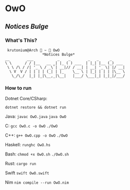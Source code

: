 # OwO

## _Notices Bulge_

### What's This?

```
 krutonium@Arch  ~  OwO
                 *Notices Bulge*
__        ___           _    _        _   _     _
\ \      / / |__   __ _| |_ ( ) ___  | |_| |__ (_) ___
 \ \ /\ / /| '_ \ / _\`| __|// / __| | __| '_ \| |/ __|
  \ V  V / | | | | (_| | |_    \__ \ | |_| | | | |\__ \
   \_/\_/  |_| |_|\__,_|\__|   |___/ \___|_| |_|_|/___/
```

### How to run

Dotnet Core/CSharp:

`dotnet restore && dotnet run`

Java:
`javac OwO.java`
`java OwO`

C:
`gcc OwO.c -o OwO`
`./OwO`

C++:
`g++ OwO.cpp -o OwO`
`./OwO`

Haskell:
`runghc OwO.hs`

Bash:
`chmod +x OwO.sh`
`./OwO.sh`

Rust:
`cargo run`

Swift
`swift OwO.swift`

Nim
`nim compile --run OwO.nim`
